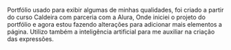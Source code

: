 Portfólio usado para exibir algumas de minhas qualidades, foi criado a partir do curso Caldeira com parceria com a Alura,
Onde iniciei o projeto do portfólio e agora estou fazendo alterações para adicionar mais elementos a página.
Utilizo também a inteligência artificial para me auxiliar na criação das expressões.